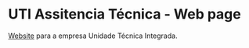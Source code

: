 # UTI Assitencia Técnica - Web page
[Website](https://neocrz.github.io/uti-webpage/) para a empresa Unidade Técnica Integrada.